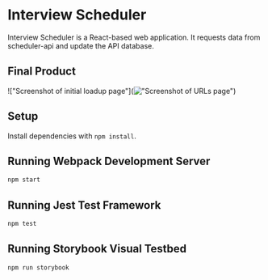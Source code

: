 # Interview Scheduler

Interview Scheduler is a React-based web application. It requests data from scheduler-api and update the API database. 

## Final Product

!["Screenshot of initial loadup page"](!["Screenshot of URLs page"](https://github.com/lighthouse-labs/tinyapp/blob/master/docs/urls-page.png))


## Setup

Install dependencies with `npm install`.

## Running Webpack Development Server

```sh
npm start
```

## Running Jest Test Framework

```sh
npm test
```

## Running Storybook Visual Testbed

```sh
npm run storybook
```
